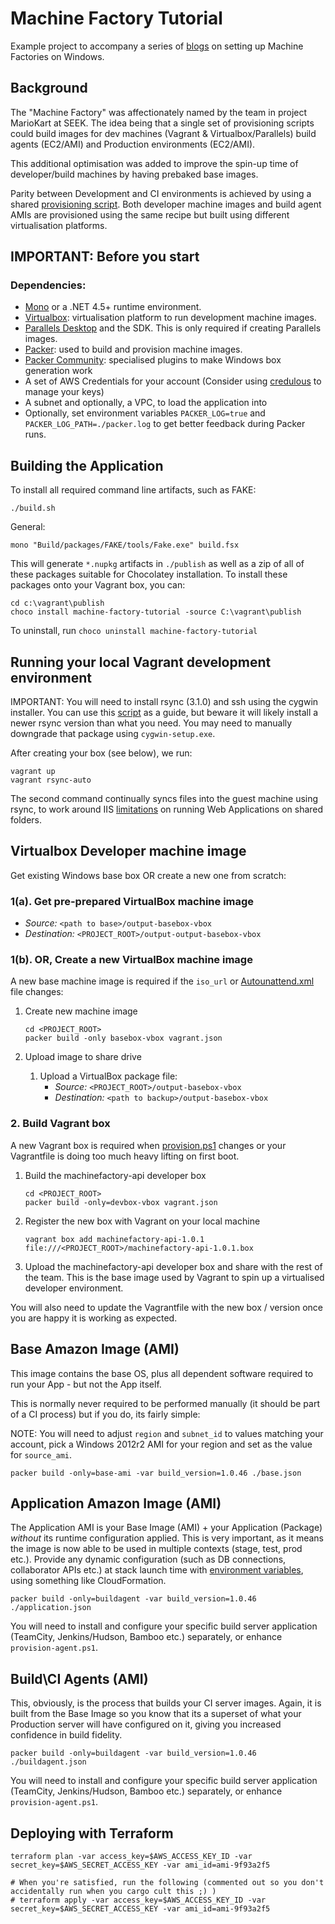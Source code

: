 # Machine Factory Tutorial

Example project to accompany a series of [blogs](http://www.onegeek.com.au/articles/machine-factories-part1-vagrant) on setting up Machine Factories on Windows.

## Background

The "Machine Factory" was affectionately named by the team in project MarioKart at SEEK. The idea being that a single set of provisioning scripts could build images for dev machines (Vagrant & Virtualbox/Parallels) build agents (EC2/AMI) and Production environments (EC2/AMI).

This additional optimisation was added to improve the spin-up time of developer/build machines by having prebaked base images.

Parity between Development and CI environments is achieved by using a shared [provisioning script](machine-factory/scripts/provision.ps1). Both developer machine images and build agent AMIs are provisioned using the same recipe but built using different virtualisation platforms.

## IMPORTANT: Before you start

### Dependencies:

- [Mono](www.mono-project.com/) or a .NET 4.5+ runtime environment.
- [Virtualbox](https://www.virtualbox.org/wiki/Downloads): virtualisation platform to run development machine images.
- [Parallels Desktop](http://www.parallels.com/au/products/desktop/download/) and the SDK. This is only required if creating Parallels images.
- [Packer](https://packer.io/): used to build and provision machine images.
- [Packer Community](https://github.com/packer-community/packer-windows-plugins): specialised plugins to make Windows box generation work
- A set of AWS Credentials for your account (Consider using [credulous](https://github.com/realestate-com-au/credulous) to manage your keys)
- A subnet and optionally, a VPC, to load the application into
- Optionally, set environment variables `PACKER_LOG=true` and `PACKER_LOG_PATH=./packer.log` to get better feedback during Packer runs.

## Building the Application

To install all required command line artifacts, such as FAKE:

```
./build.sh
```

General:

```
mono "Build/packages/FAKE/tools/Fake.exe" build.fsx
```

This will generate `*.nupkg` artifacts in `./publish` as well as a zip of all of these packages suitable for Chocolatey installation. To install these packages onto your Vagrant box, you can:

```
cd c:\vagrant\publish
choco install machine-factory-tutorial -source C:\vagrant\publish
```

To uninstall, run `choco uninstall machine-factory-tutorial`

## Running your local Vagrant development environment

IMPORTANT: You will need to install rsync (3.1.0) and ssh using the cygwin installer. You can use this [script](https://gist.github.com/mefellows/c892feb4c28442f87a76) as a guide, but beware it will likely install a newer rsync version than what you need. You may need to manually downgrade that package using `cygwin-setup.exe`.

After creating your box (see below), we run:

```
vagrant up
vagrant rsync-auto
```

The second command continually syncs files into the guest machine using rsync, to work around IIS [limitations](stackoverflow.com/questions/22636106/iis-application-using-shared-folder-in-virtualbox-vm/26709664) on running Web Applications on shared folders.

## Virtualbox Developer machine image

Get existing Windows base box OR create a new one from scratch:

### 1(a). Get pre-prepared VirtualBox machine image

- *Source:* `<path to base>/output-basebox-vbox`
- *Destination:* `<PROJECT_ROOT>/output-output-basebox-vbox`

### 1(b). OR, Create a new VirtualBox machine image

A new base machine image is required if the `iso_url` or [Autounattend.xml](answer_files/2012_r2/Autounattend.xml) file changes:

1. Create new machine image

    ```
    cd <PROJECT_ROOT>
    packer build -only basebox-vbox vagrant.json
    ```
1. Upload image to share drive
    1. Upload a VirtualBox package file:
        - *Source:* `<PROJECT_ROOT>/output-basebox-vbox`
        - *Destination:* `<path to backup>/output-basebox-vbox`

### 2. Build Vagrant box

A new Vagrant box is required when [provision.ps1](scripts/provision.ps1) changes or your Vagrantfile is doing too much heavy lifting on first boot.

1. Build the machinefactory-api developer box

    ```
    cd <PROJECT_ROOT>
    packer build -only=devbox-vbox vagrant.json
    ```

1. Register the new box with Vagrant on your local machine

    ```
    vagrant box add machinefactory-api-1.0.1 file:///<PROJECT_ROOT>/machinefactory-api-1.0.1.box
    ```

1. Upload the machinefactory-api developer box and share with the rest of the team.  This is the base image used by Vagrant to spin up a virtualised developer environment.

You will also need to update the Vagrantfile with the new box / version once you are happy it is working as expected.

## Base Amazon Image (AMI)

This image contains the base OS, plus all dependent software required to run your App - but not the App itself.

This is normally never required to be performed manually (it should be part of a CI process) but if you do, its fairly simple:

NOTE: You will need to adjust `region` and `subnet_id` to values matching your account, pick a Windows 2012r2 AMI for your region and set as the value for `source_ami`.

```
packer build -only=base-ami -var build_version=1.0.46 ./base.json
```

## Application Amazon Image (AMI)

The Application AMI is your Base Image (AMI) + your Application (Package) *without* its runtime configuration applied. This is very important, as it means the image is now able to be used in multiple contexts (stage, test, prod etc.). Provide any dynamic configuration (such as DB connections, collaborator APIs etc.) at stack launch time with [environment variables](http://12factor.net/config), using something like CloudFormation.

```
packer build -only=buildagent -var build_version=1.0.46 ./application.json
```

You will need to install and configure your specific build server application (TeamCity, Jenkins/Hudson, Bamboo etc.) separately, or enhance `provision-agent.ps1`.

## Build\CI Agents (AMI)

This, obviously, is the process that builds your CI server images. Again, it is built from the Base Image so you know that its a superset of what your Production server will have configured on it, giving you increased confidence in build fidelity.

```
packer build -only=buildagent -var build_version=1.0.46 ./buildagent.json
```

You will need to install and configure your specific build server application (TeamCity, Jenkins/Hudson, Bamboo etc.) separately, or enhance `provision-agent.ps1`.

## Deploying with Terraform

```
terraform plan -var access_key=$AWS_ACCESS_KEY_ID -var secret_key=$AWS_SECRET_ACCESS_KEY -var ami_id=ami-9f93a2f5

# When you're satisfied, run the following (commented out so you don't accidentally run when you cargo cult this ;) )
# terraform apply -var access_key=$AWS_ACCESS_KEY_ID -var secret_key=$AWS_SECRET_ACCESS_KEY -var ami_id=ami-9f93a2f5
```
